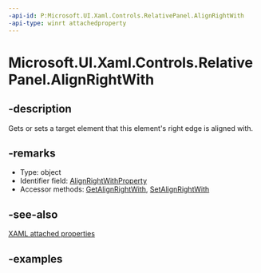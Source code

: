 ```yaml
---
-api-id: P:Microsoft.UI.Xaml.Controls.RelativePanel.AlignRightWith
-api-type: winrt attachedproperty
---
```


# Microsoft.UI.Xaml.Controls.RelativePanel.AlignRightWith

<!--
see GetAlignRightWith, and SetAlignRightWith
-->


## -description

Gets or sets a target element that this element's right edge is aligned with.

## -remarks

<ul><li>Type: object</li><li>Identifier field: <a href="/uwp/api/windows.ui.xaml.controls.relativepanel.alignrightwithproperty">AlignRightWithProperty</a></li><li>Accessor methods: <a href="/uwp/api/windows.ui.xaml.controls.relativepanel.getalignrightwith">GetAlignRightWith</a>, <a href="/uwp/api/windows.ui.xaml.controls.relativepanel.setalignrightwith">SetAlignRightWith</a></li></ul>

## -see-also

[XAML attached properties](/windows/uwp/xaml-platform/attached-properties-overview)

## -examples


